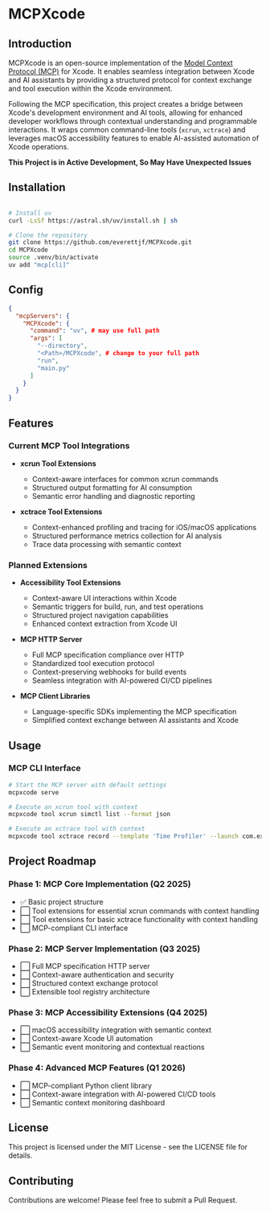 # MCPXcode

## Introduction

MCPXcode is an open-source implementation of the [Model Context Protocol (MCP)](https://modelcontextprotocol.io/introduction) for Xcode. It enables seamless integration between Xcode and AI assistants by providing a structured protocol for context exchange and tool execution within the Xcode environment.

Following the MCP specification, this project creates a bridge between Xcode's development environment and AI tools, allowing for enhanced developer workflows through contextual understanding and programmable interactions. It wraps common command-line tools (`xcrun`, `xctrace`) and leverages macOS accessibility features to enable AI-assisted automation of Xcode operations.


**This Project is in Active Development, So May Have Unexpected Issues**


## Installation

```bash

# Install uv
curl -LsSf https://astral.sh/uv/install.sh | sh

# Clone the repository
git clone https://github.com/everettjf/MCPXcode.git
cd MCPXcode
source .venv/bin/activate
uv add "mcp[cli]"
```

## Config



```json
{
  "mcpServers": {
    "MCPXcode": {
      "command": "uv", # may use full path
      "args": [
        "--directory",
        "<Path>/MCPXcode", # change to your full path
        "run",
        "main.py"
      ]
    }
  }
}
```



## Features

### Current MCP Tool Integrations

- **xcrun Tool Extensions**
  - Context-aware interfaces for common xcrun commands
  - Structured output formatting for AI consumption
  - Semantic error handling and diagnostic reporting

- **xctrace Tool Extensions**
  - Context-enhanced profiling and tracing for iOS/macOS applications
  - Structured performance metrics collection for AI analysis
  - Trace data processing with semantic context

### Planned Extensions

- **Accessibility Tool Extensions**
  - Context-aware UI interactions within Xcode
  - Semantic triggers for build, run, and test operations
  - Structured project navigation capabilities
  - Enhanced context extraction from Xcode UI

- **MCP HTTP Server**
  - Full MCP specification compliance over HTTP
  - Standardized tool execution protocol
  - Context-preserving webhooks for build events
  - Seamless integration with AI-powered CI/CD pipelines

- **MCP Client Libraries**
  - Language-specific SDKs implementing the MCP specification
  - Simplified context exchange between AI assistants and Xcode


## Usage

### MCP CLI Interface

```bash
# Start the MCP server with default settings
mcpxcode serve

# Execute an xcrun tool with context
mcpxcode tool xcrun simctl list --format json

# Execute an xctrace tool with context
mcpxcode tool xctrace record --template 'Time Profiler' --launch com.example.app
```

## Project Roadmap

### Phase 1: MCP Core Implementation (Q2 2025)
- ✅ Basic project structure
- ⬜ Tool extensions for essential xcrun commands with context handling
- ⬜ Tool extensions for basic xctrace functionality with context handling
- ⬜ MCP-compliant CLI interface

### Phase 2: MCP Server Implementation (Q3 2025)
- ⬜ Full MCP specification HTTP server
- ⬜ Context-aware authentication and security
- ⬜ Structured context exchange protocol
- ⬜ Extensible tool registry architecture

### Phase 3: MCP Accessibility Extensions (Q4 2025)
- ⬜ macOS accessibility integration with semantic context
- ⬜ Context-aware Xcode UI automation
- ⬜ Semantic event monitoring and contextual reactions

### Phase 4: Advanced MCP Features (Q1 2026)
- ⬜ MCP-compliant Python client library
- ⬜ Context-aware integration with AI-powered CI/CD tools
- ⬜ Semantic context monitoring dashboard


## License

This project is licensed under the MIT License - see the LICENSE file for details.

## Contributing

Contributions are welcome! Please feel free to submit a Pull Request.
